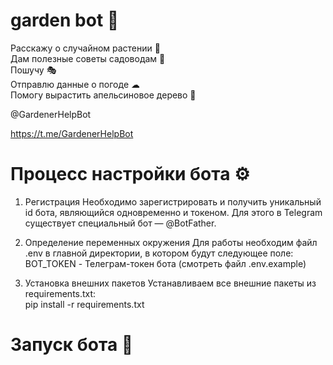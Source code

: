 # garden bot 🌴

Расскажу о случайном растении 🌵                
Дам полезные советы садоводам 📝                
Пошучу 🎭                
Отправлю данные о погоде ☁                
Помогу вырастить апельсиновое дерево 🍊                
  
@GardenerHelpBot

https://t.me/GardenerHelpBot
                  
                  

# Процесс настройки бота ⚙
1. Регистрация
  Необходимо зарегистрировать и получить уникальный id бота, являющийся одновременно и токеном. Для этого в Telegram существует специальный бот — @BotFather.
  
2. Определение переменных окружения
Для работы необходим файл .env в главной директории, в котором будут следующее поле:  
  BOT_TOKEN - Телеграм-токен бота
(смотреть файл .env.example)

3. Установка внешних пакетов
Устанавливаем все внешние пакеты из requirements.txt:                                 
  pip install -r requirements.txt
  
# Запуск бота 🤖
